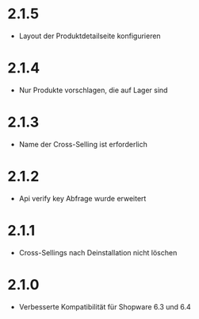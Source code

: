 # 2.1.5
- Layout der Produktdetailseite konfigurieren

# 2.1.4
- Nur Produkte vorschlagen, die auf Lager sind

# 2.1.3
- Name der Cross-Selling ist erforderlich

# 2.1.2
- Api verify key Abfrage wurde erweitert

# 2.1.1
- Cross-Sellings nach Deinstallation nicht löschen

# 2.1.0
- Verbesserte Kompatibilität für Shopware 6.3 und 6.4
